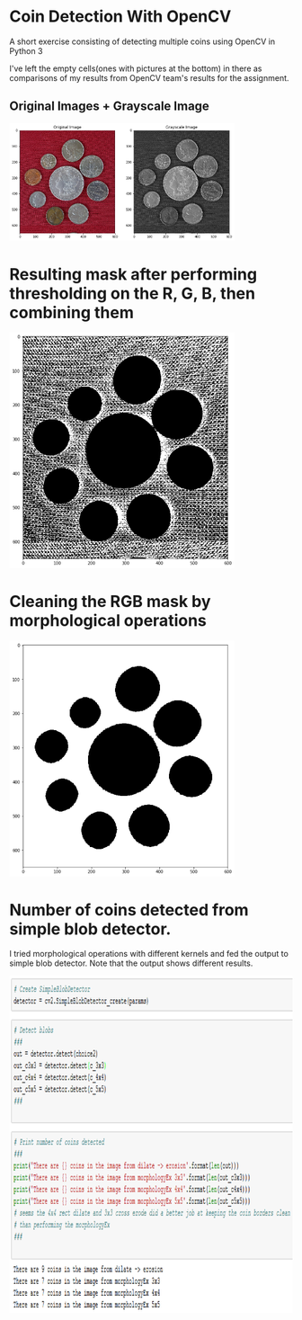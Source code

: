 # Coin Detection With OpenCV

A short exercise consisting of detecting multiple coins using OpenCV in Python 3

I've left the empty cells(ones with pictures at the bottom) in there as comparisons of my results from OpenCV team's results for the assignment.

## Original Images + Grayscale Image
<img src="images/index.png" width="400" height="auto">

# Resulting mask after performing thresholding on the R, G, B, then combining them
<img src="images/rgb_coin_mask.png" width="400" height="auto">

# Cleaning the RGB mask by morphological operations
<img src="images/morphological_image.png" width="400" height="auto">

# Number of coins detected from simple blob detector.
I tried morphological operations with different kernels and fed the output to simple blob detector. Note that the output shows different results.

<img src="images/coins-detected-simpleblob.png" width="auto" height="600">
